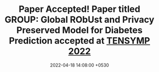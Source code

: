 ---
layout: post
title:  "<b>Paper Accepted!</b> Paper titled <b>GROUP: Global RObUst and Privacy Preserved Model for Diabetes Prediction</b> accepted at <a href='https://www.ieeebombay.org/tensymp2022/'>TENSYMP 2022</a>"
date:   2022-04-18 14:08:00 +0530
categories: news
---